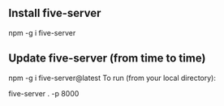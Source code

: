 ## Install five-server
npm -g i five-server

## Update five-server (from time to time)
npm -g i five-server@latest
To run (from your local directory):

five-server . -p 8000